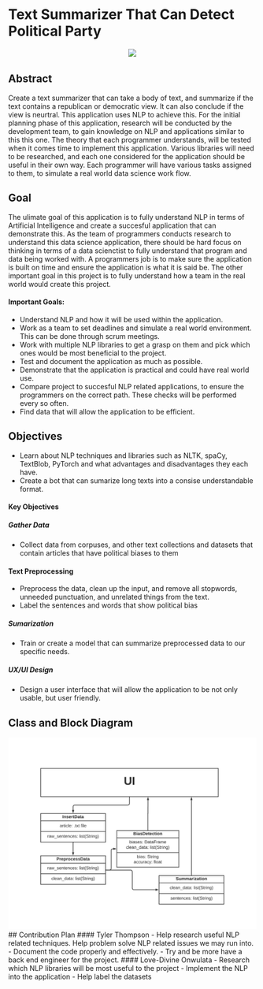 # Text Summarizer That Can Detect Political Party
<div align="center">
  <img src="https://github.com/BabyKangaroo117/Frugl-APP/assets/13011373/b5efcc9f-946b-44ee-88cb-0036170282ff">
  <br>
 </div>
 
 ## Abstract
 Create a text summarizer that can take a body of text, and summarize if the text contains a republican or democratic view. It can also conclude if the view is neurtral. This application uses NLP to achieve this. For the initial planning phase of this application, research will be conducted by the development
 team, to gain knowledge on NLP and applications similar to this this one. The theory that each programmer understands, will be tested when it comes time to implement this application. Various libraries will need to be researched, and each
 one considered for the application should be useful in their own way. Each programmer will have various tasks assigned to them, to simulate a real world data science work flow.
 ## Goal
 The ulimate goal of this application is to fully understand NLP in terms of Artificial Intelligence and create a succesful application that can demonstrate this. As the team of programmers conducts research to understand this data science application, there should be hard focus on thinking in terms of a data scienctist to fully understand that program and data being worked with. A programmers job is to make sure the application is built on time and ensure the application is what it is said be. The other important goal in this project is to fully understand how a team in the real world would create this project.

#### Important Goals:
- Understand NLP and how it will be used within the application.
- Work as a team to set deadlines and simulate a real world environment. This can be done through scrum meetings.
- Work with multiple NLP libraries to get a grasp on them and pick which ones would be most beneficial to the project.
- Test and document the application as much as possible.
- Demonstrate that the application is practical and could have real world use.
- Compare project to succesful NLP related applications, to ensure the programmers on the correct path. These checks will be performed every so often.
- Find data that will allow the application to be efficient.

 ## Objectives
- Learn about NLP techniques and libraries such as NLTK, spaCy, TextBlob, PyTorch and what advantages and disadvantages they each have.
- Create a bot that can sumarize long texts into a consise understandable format.
#### Key Objectives
##### Gather Data
- Collect data from corpuses, and other text collections and datasets that contain articles that have political biases to them
#### Text Preprocessing
- Preprocess the data, clean up the input, and remove all stopwords, unneeded punctuation, and unrelated things from the text.
- Label the sentences and words that show political bias
##### Sumarization
- Train or create a model that can summarize preprocessed data to our specific needs.
##### UX/UI Design
- Design a user interface that will allow the application to be not only usable, but user friendly.
 ## Class and Block Diagram
<div align="center">
  <img src="https://github.com/justyden/Text_Summary_Using_NLP/blob/main/UML%20class.jpeg">
  <br>
 </div>
 ## Contribution Plan
 #### Tyler Thompson
 - Help research useful NLP related techniques. Help problem solve NLP related issues we may run into.
 - Document the code properly and effectively.
 - Try and be more have a back end engineer for the project.
#### Love-Divine Onwulata
- Research which NLP libraries will be most useful to the project
- Implement the NLP into the application
- Help label the datasets

